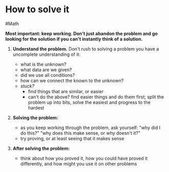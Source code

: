 # How to solve it

#Math

**Most important: keep working. Don't just abandon the problem and go looking for the solution if you can't instantly think of a solution.**

1. **Understand the problem.** Don't rush to solving a problem you have a uncomplete understanding of it:

   - what is the unknown?
   - what data are we given?
   - did we use all conditions?
   - how can we connect the known to the unknown?
   - _stuck?_
     - find things that are similar, or easier
     - can't do the above? find easier things and do them first; split the problem up into bits, solve the easiest and progress to the hardest

2. **Solving the problem:**

   - as you keep working through the problem, ask yourself: "why did I do this?" "why does this make sense, or why doesn't it?"
   - try proving, or at least seeing that it makes sense

3. **After solving the problem:**
   - think about how you proved it, how you could have proved it differently, and how might you use it on other problems
